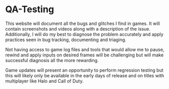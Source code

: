 # QA-Testing

This website will document all the bugs and glitches I find in games. It will contain screenshots and videos along with a description of the issue. 
Additionally, I will do my best to diagnose the problem accurately and apply practices seen in bug tracking, documenting and triaging. 

Not having access to game log files and tools that would allow me to pause, rewind and apply inputs on desired frames will be challenging but will make successful diagnosis all the more rewarding.

Game updates will present an opportunity to perform regression testing but this will likely only be available in the early days of release and on titles with multiplayer like Halo and Call of Duty. 